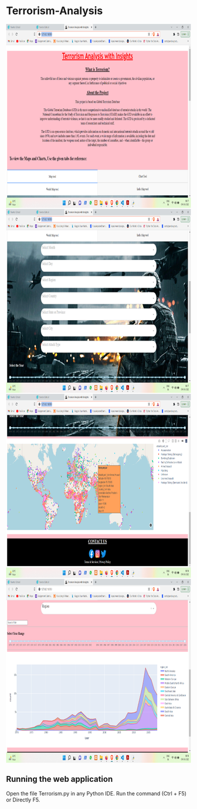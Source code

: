 # Terrorism-Analysis
<img src = "https://github.com/ishidesigns/Terrorism-Analysis/blob/master/assets/img1.png" width="700" height="500">
<img src = "https://github.com/ishidesigns/Terrorism-Analysis/blob/master/assets/img2.png" width="700" height="500">
<img src = "https://github.com/ishidesigns/Terrorism-Analysis/blob/master/assets/img3.png" width="700" height="500">
<img src = "https://github.com/ishidesigns/Terrorism-Analysis/blob/master/assets/img4.png" width="700" height="500">

## Running the web application
Open the file Terrorism.py in any Python IDE. Run the command (Ctrl + F5) or Directly F5.


